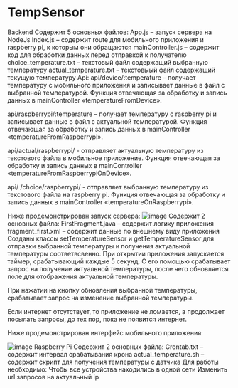 # TempSensor
Backend
Cодержит 5 основных файлов:
App.js – запуск сервера на NodeJs
Index.js – содержит route для мобильного приложения и raspberry pi, к которым они обращаются
mainController.js – содержит код для обработки данных перед отправкой к получателю
choice_temperature.txt – текстовый файл содержащий выбранную температуру
actual_temperature.txt – текстовыый файл содержащий текущую температуру
Api:
api/device/:temperature – получает температуру с мобильного приложения и записывает данные в файл с выбранной температурой. Функция отвечающая за обработку и запись данных в mainController «temperatureFromDevice».

api/raspberrypi/:temperature – получает температуру с raspberry pi и записывает данные в файл с актуальной температурой. Функция отвечающая за обработку и запись данных в mainController «temperatureFromRaspberrypi».

api/actual/raspberrypi/ - отправляет актуальную температуру из текстового файла в мобильное приложение. Функция отвечающая за обработку и запись данных в mainController «temperatureFromRaspberrypiOnDevice».

api/ /choice/raspberrypi/ - отправляет выбранную температуру из текстового файла на raspberry pi. Функция отвечающая за обработку и запись данных в mainController «temperatureOnRaspberrypi».

Ниже продемонстрирован запуск сервера:
 ![image](https://github.com/tomilko/TempSensor/assets/60338607/6855bbea-f682-42a8-baff-d32c74b7cf5a)
Cодержит 2 основных файла:
FirstFragment.java – содержит логику приложения
fragment_first.xml – содержит данные по внешнему виду приложения
Созданы классы setTemperatureSensor и getTemperatureSensor для отправки выбранной температуры и получения актуальной температуры соответвсвенно. При открытии приложения запускается таймер, срабатывающий каждые 5 секунд. С его помощью срабатывает запрос на получение актуальной температуры, после чего обновляется поле для отображения актуальной температуры.

При нажатии на кнопку обновления выбранной температуры, срабатывает запрос на изменение выбранной температуры.

Если интернет отсутствует, то приложение не ломается, а продолжает посылать запросы, до тех пор, пока не появится интернет.

Ниже продемонстрирован интерфейс мобильного приложения:

![image](https://github.com/tomilko/TempSensor/assets/60338607/de13163b-89e3-43e0-ab16-2f1e8da0c1a2)
Raspberry Pi
Cодержит 2 основных файла:
Crontab.txt – содержит интервал срабатывания крона
actual_temperature.sh – содержит скрипт для получения температуры с датчика
Для работы необходимо:
Чтобы все устройства находились в одной сети
Изменить url запросов на актуальный ip

 
